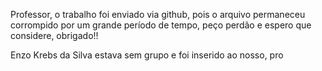 Professor, o trabalho foi enviado via github, pois o arquivo permaneceu corrompido por um grande período de tempo, peço perdão e espero que considere, obrigado!!

Enzo Krebs da Silva estava sem grupo e foi inserido ao nosso, pro
